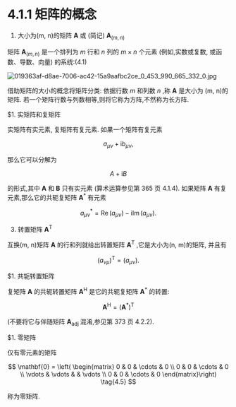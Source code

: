 # 4.1.1 矩阵的概念

1. 大小为(m, n)的矩阵 $\mathbf{A}$ 或 (简记) ${\mathbf{A}}_{\left( m, n\right) }$

矩阵 ${\mathbf{A}}_{\left( m, n\right) }$ 是一个排列为 $m$ 行和 $n$ 列的 $m \times  n$ 个元素 (例如,实数或复数, 或函数、导数、向量) 的系统:(4.1)

![019363af-d8ae-7006-ac42-15a9aafbc2ce_0_453_990_665_332_0.jpg](/images/019363af-d8ae-7006-ac42-15a9aafbc2ce_0_453_990_665_332_0.jpg)

借助矩阵的大小的概念将矩阵分类: 依据行数 $m$ 和列数 $n$ ,称 $\mathbf{A}$ 是大小为 (m, n)的矩阵. 若一个矩阵行数与列数相等,则将它称为方阵,不然称为长方阵.

$1. 实矩阵和复矩阵

实矩阵有实元素, 复矩阵有复元素. 如果一个矩阵有复元素

$$
{a}_{\mu \nu } + \mathrm{i}{b}_{\mu \nu }, \tag{4.2a}
$$

那么它可以分解为

$$
A + \mathrm{i}B \tag{4.2b}
$$

的形式,其中 $\mathbf{A}$ 和 $\mathbf{B}$ 只有实元素 (算术运算参见第 365 页 4.1.4). 如果矩阵 $\mathbf{A}$ 有复元素,那么它的共轭复矩阵 ${\mathbf{A}}^{ * }$ 有元素

$$
{a}_{\mu \nu }^{ * } = \operatorname{Re}\left( {a}_{\mu \nu }\right)  - \mathrm{i}\operatorname{Im}\left( {a}_{\mu \nu }\right) . \tag{4.2c}
$$

3. 转置矩阵 ${\mathbf{A}}^{\mathrm{T}}$

互换(m, n)矩阵 $\mathbf{A}$ 的行和列就给出转置矩阵 ${\mathbf{A}}^{\mathrm{T}}$ ,它是大小为(n, m)的矩阵, 并且有

$$
{\left( {a}_{\nu \mu }\right) }^{\mathrm{T}} = \left( {a}_{\mu \nu }\right) . \tag{4.3}
$$

$1. 共轭转置矩阵

复矩阵 $\mathbf{A}$ 的共轭转置矩阵 ${\mathbf{A}}^{\mathrm{H}}$ 是它的共轭复矩阵 ${\mathbf{A}}^{ * }$ 的转置:

$$
{\mathbf{A}}^{\mathrm{H}} = {\left( {\mathbf{A}}^{ * }\right) }^{\mathrm{T}} \tag{4.4}
$$

(不要将它与伴随矩阵 ${\mathbf{A}}_{\text{adj }}$ 混淆,参见第 373 页 4.2.2).

$1. 零矩阵

仅有零元素的矩阵

$$
\mathbf{0} = \left( \begin{matrix} 0 & 0 & \cdots & 0 \\  0 & 0 & \cdots & 0 \\  \vdots & \vdots & & \vdots \\  0 & 0 & \cdots & 0 \end{matrix}\right)  \tag{4.5}
$$

称为零矩阵.
